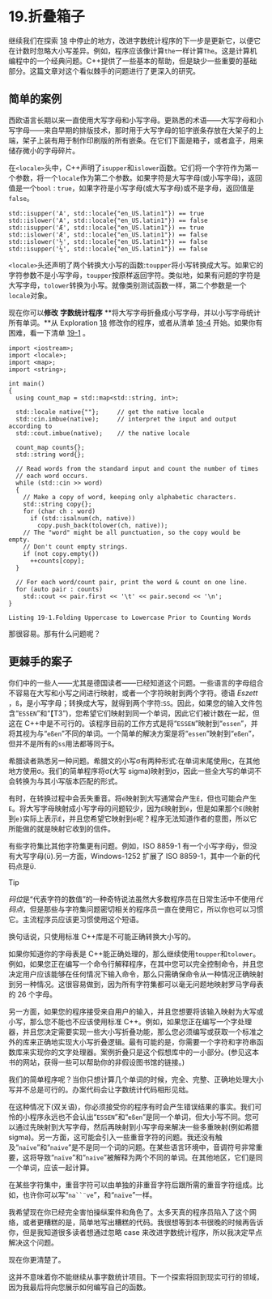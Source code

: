 # 19.折叠箱子

继续我们在探索 [18](18.html) 中停止的地方，改进字数统计程序的下一步是更新它，以便它在计数时忽略大小写差异。例如，程序应该像计算`the`一样计算`The`。这是计算机编程中的一个经典问题。C++提供了一些基本的帮助，但是缺少一些重要的基础部分。这篇文章对这个看似棘手的问题进行了更深入的研究。

## 简单的案例

西欧语言长期以来一直使用大写字母和小写字母。更熟悉的术语——大写字母和小写字母——来自早期的排版技术，那时用于大写字母的铅字嵌条存放在大架子的上端，架子上装有用于制作印刷版的所有嵌条。在它们下面是箱子，或者盒子，用来储存微小的字母碎片。

在`<locale>`头中，C++声明了`isupper`和`islower`函数。它们将一个字符作为第一个参数，将一个`locale`作为第二个参数。如果字符是大写字母(或小写字母)，返回值是一个`bool` : `true`，如果字符是小写字母(或大写字母)或不是字母，返回值是`false`。

```
std::isupper('A', std::locale{"en_US.latin1"}) == true
std::islower('A', std::locale{"en_US.latin1"}) == false
std::isupper('Æ', std::locale{"en_US.latin1"}) == true
std::islower('Æ', std::locale{"en_US.latin1"}) == false
std::islower('½', std::locale{"en_US.latin1"}) == false
std::isupper('½', std::locale{"en_US.latin1"}) == false

```

`<locale>`头还声明了两个转换大小写的函数:`toupper`将小写转换成大写。如果它的字符参数不是小写字母，`toupper`按原样返回字符。类似地，如果有问题的字符是大写字母，`tolower`转换为小写。就像类别测试函数一样，第二个参数是一个`locale`对象。

现在你可以**修改** **字数统计程序** **将大写字母折叠成小写字母，并以小写字母统计所有单词。**从 Exploration [18](18.html) 修改你的程序，或者从清单 [18-4](18.html#PC4) 开始。如果你有困难，看一下清单 [19-1](#PC2) 。

```
import <iostream>;
import <locale>;
import <map>;
import <string>;

int main()
{
  using count_map = std::map<std::string, int>;

  std::locale native{""};     // get the native locale
  std::cin.imbue(native);     // interpret the input and output according to
  std::cout.imbue(native);    // the native locale

  count_map counts{};
  std::string word{};

  // Read words from the standard input and count the number of times
  // each word occurs.
  while (std::cin >> word)
  {
    // Make a copy of word, keeping only alphabetic characters.
    std::string copy{};
    for (char ch : word)
      if (std::isalnum(ch, native))
        copy.push_back(tolower(ch, native));
    // The "word" might be all punctuation, so the copy would be empty.
    // Don't count empty strings.
    if (not copy.empty())
      ++counts[copy];
  }

  // For each word/count pair, print the word & count on one line.
  for (auto pair : counts)
    std::cout << pair.first << '\t' << pair.second << '\n';
}

Listing 19-1.Folding Uppercase to Lowercase Prior to Counting Words

```

那很容易。那有什么问题呢？

## 更棘手的案子

你们中的一些人——尤其是德国读者——已经知道这个问题。一些语言的字母组合不容易在大写和小写之间进行映射，或者一个字符映射到两个字符。德语 *Eszett* ，`ß`，是小写字母；转换成大写，就得到两个字符:`SS`。因此，如果您的输入文件包含“`ESSEN`”和“【T3”)，您希望它们映射到同一个单词，因此它们被计数在一起，但这在 C++中是不可行的。该程序目前的工作方式是将“`ESSEN`”映射到“`essen`”，并将其视为与“`eßen`”不同的单词。一个简单的解决方案是将“`essen`”映射到“`eßen`”，但并不是所有的`ss`用法都等同于`ß`。

希腊读者熟悉另一种问题。希腊文的小写σ有两种形式:在单词末尾使用ς，在其他地方使用σ。我们的简单程序将σ(大写 sigma)映射到σ，因此一些全大写的单词不会转换为与其小写版本匹配的形式。

有时，在转换过程中会丢失重音。将`é`映射到大写通常会产生`É`，但也可能会产生`E`。将大写字母映射成小写字母的问题较少，因为`É`映射到`é`，但是如果那个`E`(映射到`e)`实际上表示`É`，并且您希望它映射到`é`呢？程序无法知道作者的意图，所以它所能做的就是映射它收到的信件。

有些字符集比其他字符集更有问题。例如，ISO 8859-1 有一个小写字母`ÿ`，但没有大写字母(ϋ).另一方面，Windows-1252 扩展了 ISO 8859-1，其中一个新的代码点是ϋ.

Tip

*码位*是“代表字符的数值”的一种奇特说法虽然大多数程序员在日常生活中不使用*代码点*，但是那些与字符集问题密切相关的程序员一直在使用它，所以你也可以习惯它。主流程序员应该更习惯使用这个短语。

换句话说，只使用标准 C++库是不可能正确转换大小写的。

如果你知道你的字母表是 C++能正确处理的，那么继续使用`toupper`和`tolower`。例如，如果您正在编写一个命令行解释程序，在其中您可以完全控制命令，并且您决定用户应该能够在任何情况下输入命令，那么只需确保命令从一种情况正确映射到另一种情况。这很容易做到，因为所有字符集都可以毫无问题地映射罗马字母表的 26 个字母。

另一方面，如果您的程序接受来自用户的输入，并且您想要将该输入映射为大写或小写，那么您不能也不应该使用标准 C++。例如，如果您正在编写一个字处理器，并且您决定需要实现一些大小写折叠功能，那么您必须编写或获取一个标准之外的库来正确地实现大小写折叠逻辑。最有可能的是，你需要一个字符和字符串函数库来实现你的文字处理器。案例折叠只是这个假想库中的一小部分。(参见这本书的网站，获得一些可以帮助你的非假设图书馆的链接。)

我们的简单程序呢？当你只想计算几个单词的时候，完全、完整、正确地处理大小写并不总是可行的。办案代码会让字数统计代码相形见绌。

在这种情况下(双关语)，你必须接受你的程序有时会产生错误结果的事实。我们可怜的小程序永远也不会认出“`ESSEN`”和“`eßen`”是同一个单词，但大小写不同。您可以通过先映射到大写字母，然后再映射到小写字母来解决一些多重映射(例如希腊 sigma)。另一方面，这可能会引入一些重音字符的问题。我还没有触及“`naïve`”和“`naive`”是不是同一个词的问题。在某些语言环境中，音调符号非常重要，这将导致“`naïve`”和“`naive`”被解释为两个不同的单词。在其他地区，它们是同一个单词，应该一起计算。

在某些字符集中，重音字符可以由单独的非重音字符后跟所需的重音字符组成。比如，也许你可以写“`na``¨ve`”，和“`naïve`”一样。

我希望现在你已经完全害怕操纵案件和角色了。太多天真的程序员陷入了这个网络，或者更糟糕的是，简单地写出糟糕的代码。我很想等到本书很晚的时候再告诉你，但是我知道很多读者想通过忽略 case 来改进字数统计程序，所以我决定早点解决这个问题。

现在你更清楚了。

这并不意味着你不能继续从事字数统计项目。下一个探索将回到现实可行的领域，因为我最后将向您展示如何编写自己的函数。